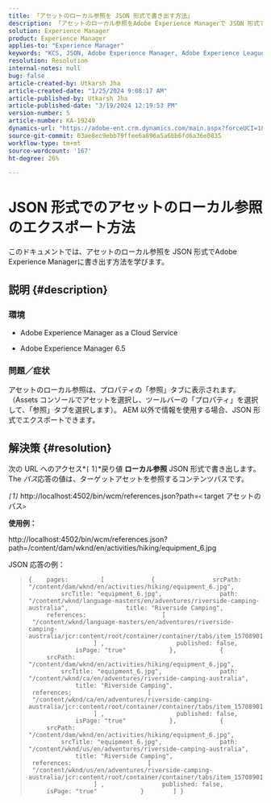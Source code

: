 ```yaml
---
title: 「アセットのローカル参照を JSON 形式で書き出す方法」
description: 「アセットのローカル参照をAdobe Experience Managerで JSON 形式で書き出す方法を説明します」
solution: Experience Manager
product: Experience Manager
applies-to: "Experience Manager"
keywords: "KCS, JSON, Adobe Experience Manager, Adobe Experience League，プロパティ， AEM"
resolution: Resolution
internal-notes: null
bug: false
article-created-by: Utkarsh Jha
article-created-date: "1/25/2024 9:08:17 AM"
article-published-by: Utkarsh Jha
article-published-date: "3/19/2024 12:19:53 PM"
version-number: 5
article-number: KA-19249
dynamics-url: "https://adobe-ent.crm.dynamics.com/main.aspx?forceUCI=1&pagetype=entityrecord&etn=knowledgearticle&id=4ccfb441-61bb-ee11-a569-6045bd006b3d"
source-git-commit: 03ae8ec9ebb79ffee6a896a5a6bb6fd6a36e0835
workflow-type: tm+mt
source-wordcount: '167'
ht-degree: 26%

---
```


# JSON 形式でのアセットのローカル参照のエクスポート方法


このドキュメントでは、アセットのローカル参照を JSON 形式でAdobe Experience Managerに書き出す方法を学びます。

## 説明 {#description}


### <b>環境</b>

- Adobe Experience Manager as a Cloud Service


- Adobe Experience Manager 6.5


### <b>問題／症状</b>

アセットのローカル参照は、プロパティの「参照」タブに表示されます。 （Assets コンソールでアセットを選択し、ツールバーの「プロパティ」を選択して、「参照」タブを選択します）。 AEM 以外で情報を使用する場合、JSON 形式でエクスポートできます。


## 解決策 {#resolution}


次の URL へのアクセス*`[` 1`]`*戻り値 <b>ローカル参照</b> JSON 形式で書き出します。 The *パス*&#x200B;応答の値は、ターゲットアセットを参照するコンテンツパスです。

*`[`1`]`<b>* </b>http://localhost:4502/bin/wcm/references.json?path=`<` target アセットのパス`>`



<b>使用例：</b>

http://localhost:4502/bin/wcm/references.json?path=/content/dam/wknd/en/activities/hiking/equipment_6.jpg

JSON 応答の例：


> ```
> {    pages:         [             {                srcPath: "/content/dam/wknd/en/activities/hiking/equipment_6.jpg",                srcTitle: "equipment_6.jpg",                path: "/content/wknd/language-masters/en/adventures/riverside-camping-australia",                title: "Riverside Camping",                references:                     [                         "/content/wknd/language-masters/en/adventures/riverside-camping-australia/jcr:content/root/container/container/tabs/item_1570890147607/par0/image/fileReference"                    ] ,                    published: false,                    isPage: "true"            },            {                srcPath: "/content/dam/wknd/en/activities/hiking/equipment_6.jpg",                srcTitle: "equipment_6.jpg",                path: "/content/wknd/ca/en/adventures/riverside-camping-australia",                title: "Riverside Camping",                references:                     [                         "/content/wknd/ca/en/adventures/riverside-camping-australia/jcr:content/root/container/container/tabs/item_1570890147607/par0/image/fileReference"                    ] ,                    published: false,                    isPage: "true"            },            {                srcPath: "/content/dam/wknd/en/activities/hiking/equipment_6.jpg",                srcTitle: "equipment_6.jpg",                path: "/content/wknd/us/en/adventures/riverside-camping-australia",                title: "Riverside Camping",                references:                     [                         "/content/wknd/us/en/adventures/riverside-camping-australia/jcr:content/root/container/container/tabs/item_1570890147607/par0/image/fileReference"                    ] ,                published: false,                isPage: "true"            }        ] }
> ```

